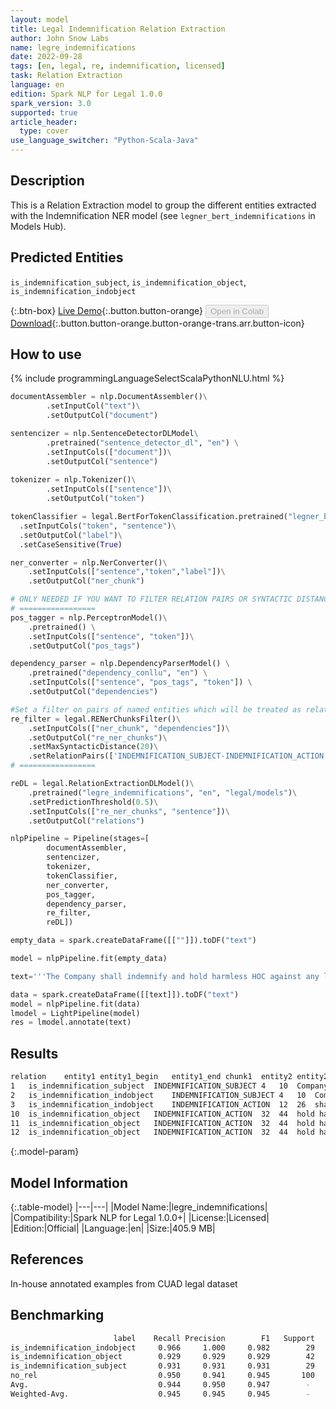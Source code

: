 ```yaml
---
layout: model
title: Legal Indemnification Relation Extraction
author: John Snow Labs
name: legre_indemnifications
date: 2022-09-28
tags: [en, legal, re, indemnification, licensed]
task: Relation Extraction
language: en
edition: Spark NLP for Legal 1.0.0
spark_version: 3.0
supported: true
article_header:
  type: cover
use_language_switcher: "Python-Scala-Java"
---
```


## Description

This is a Relation Extraction model to group the different entities extracted with the Indemnification NER model (see `legner_bert_indemnifications` in Models Hub).

## Predicted Entities

`is_indemnification_subject`, `is_indemnification_object`, `is_indemnification_indobject`

{:.btn-box}
[Live Demo](https://demo.johnsnowlabs.com/legal/LEGALRE_INDEMNIFICATION/){:.button.button-orange}
<button class="button button-orange" disabled>Open in Colab</button>
[Download](https://s3.amazonaws.com/auxdata.johnsnowlabs.com/legal/models/legre_indemnifications_en_1.0.0_3.0_1664361611044.zip){:.button.button-orange.button-orange-trans.arr.button-icon}

## How to use



<div class="tabs-box" markdown="1">
{% include programmingLanguageSelectScalaPythonNLU.html %}

```python
documentAssembler = nlp.DocumentAssembler()\
        .setInputCol("text")\
        .setOutputCol("document")

sentencizer = nlp.SentenceDetectorDLModel\
        .pretrained("sentence_detector_dl", "en") \
        .setInputCols(["document"])\
        .setOutputCol("sentence")
                      
tokenizer = nlp.Tokenizer()\
        .setInputCols(["sentence"])\
        .setOutputCol("token")

tokenClassifier = legal.BertForTokenClassification.pretrained("legner_bert_indemnifications", "en", "legal/models")\
  .setInputCols("token", "sentence")\
  .setOutputCol("label")\
  .setCaseSensitive(True)

ner_converter = nlp.NerConverter()\
    .setInputCols(["sentence","token","label"])\
    .setOutputCol("ner_chunk")

# ONLY NEEDED IF YOU WANT TO FILTER RELATION PAIRS OR SYNTACTIC DISTANCE
# =================
pos_tagger = nlp.PerceptronModel()\
    .pretrained() \
    .setInputCols(["sentence", "token"])\
    .setOutputCol("pos_tags")

dependency_parser = nlp.DependencyParserModel() \
    .pretrained("dependency_conllu", "en") \
    .setInputCols(["sentence", "pos_tags", "token"]) \
    .setOutputCol("dependencies")

#Set a filter on pairs of named entities which will be treated as relation candidates
re_filter = legal.RENerChunksFilter()\
    .setInputCols(["ner_chunk", "dependencies"])\
    .setOutputCol("re_ner_chunks")\
    .setMaxSyntacticDistance(20)\
    .setRelationPairs(['INDEMNIFICATION_SUBJECT-INDEMNIFICATION_ACTION', 'INDEMNIFICATION_SUBJECT-INDEMNIFICATION_INDIRECT_OBJECT', 'INDEMNIFICATION_ACTION-INDEMNIFICATION', 'INDEMNIFICATION_ACTION-INDEMNIFICATION_INDIRECT_OBJECT'])
# =================

reDL = legal.RelationExtractionDLModel()\
    .pretrained("legre_indemnifications", "en", "legal/models")\
    .setPredictionThreshold(0.5)\
    .setInputCols(["re_ner_chunks", "sentence"])\
    .setOutputCol("relations")

nlpPipeline = Pipeline(stages=[
        documentAssembler,
        sentencizer,
        tokenizer,
        tokenClassifier,
        ner_converter,
        pos_tagger,
        dependency_parser,
        re_filter,
        reDL])

empty_data = spark.createDataFrame([[""]]).toDF("text")

model = nlpPipeline.fit(empty_data)

text='''The Company shall indemnify and hold harmless HOC against any losses, claims, damages or liabilities to which it may become subject under the 1933 Act or otherwise, insofar as such losses, claims, damages or liabilities (or actions in respect thereof) arise out of or are based upon '''

data = spark.createDataFrame([[text]]).toDF("text")
model = nlpPipeline.fit(data)
lmodel = LightPipeline(model)
res = lmodel.annotate(text)
```

</div>

## Results

```bash
relation	entity1	entity1_begin	entity1_end	chunk1	entity2	entity2_begin	entity2_end	chunk2	confidence
1	is_indemnification_subject	INDEMNIFICATION_SUBJECT	4	10	Company	INDEMNIFICATION_ACTION	32	44	hold harmless	0.8847967
2	is_indemnification_indobject	INDEMNIFICATION_SUBJECT	4	10	Company	INDEMNIFICATION_INDIRECT_OBJECT	46	48	HOC	0.96191925
3	is_indemnification_indobject	INDEMNIFICATION_ACTION	12	26	shall indemnify	INDEMNIFICATION_INDIRECT_OBJECT	46	48	HOC	0.7332646
10	is_indemnification_object	INDEMNIFICATION_ACTION	32	44	hold harmless	INDEMNIFICATION	70	75	claims	0.9728908
11	is_indemnification_object	INDEMNIFICATION_ACTION	32	44	hold harmless	INDEMNIFICATION	78	84	damages	0.9727499
12	is_indemnification_object	INDEMNIFICATION_ACTION	32	44	hold harmless	INDEMNIFICATION	89	99	liabilities	0.964168
```

{:.model-param}
## Model Information

{:.table-model}
|---|---|
|Model Name:|legre_indemnifications|
|Compatibility:|Spark NLP for Legal 1.0.0+|
|License:|Licensed|
|Edition:|Official|
|Language:|en|
|Size:|405.9 MB|

## References

In-house annotated examples from CUAD legal dataset

## Benchmarking

```bash
                       label    Recall Precision        F1   Support
is_indemnification_indobject     0.966     1.000     0.982        29
is_indemnification_object        0.929     0.929     0.929        42
is_indemnification_subject       0.931     0.931     0.931        29
no_rel                           0.950     0.941     0.945       100
Avg.                             0.944     0.950     0.947        -
Weighted-Avg.                    0.945     0.945     0.945        -
```